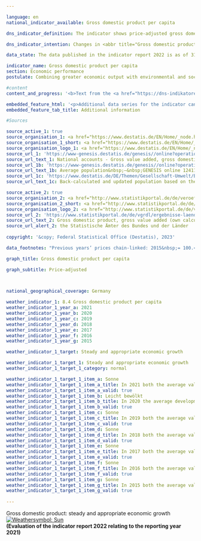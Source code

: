 ```yaml
---

language: en        
national_indicator_available: Gross domestic product per capita        

dns_indicator_definition: The indicator shows price-adjusted gross domestic product (<abbr title="Gross domestic product" tabindex="0">GDP</abbr>) per capita (inhabitants) in Germany at 2015&nbsp;prices. <abbr title="Gross domestic product" tabindex="0">GDP</abbr> measures the value of all goods and services produced in the domestic economy; inhabitants means all persons whose permanent residence is in Germany.        

dns_indicator_intention: Changes in <abbr title="Gross domestic product" tabindex="0">GDP</abbr> are related in a variety of ways to other indicators included within the strategy for sustainable development. Social factors such as the population structure, the labour supply, the educational system and social cohesion play an important role in society with regard to international economic competitiveness. <abbr title="Gross domestic product" tabindex="0">GDP</abbr> is regarded as an important indicator of the strength and growth of a national economy, and so the goal is to achieve continuous and appropriate levels of <abbr title="Gross domestic product" tabindex="0">GDP</abbr> growth.        

data_state: The data published in the indicator report 2022 is as of 31 October 2022. The data shown on this platform is updated regularly, so that more current data may be available online than published in the <a href="https://dns-indikatoren.de/en/publications_reports/">indicator report 2022</a>.        

indicator_name: Gross domestic product per capita        
section: Economic performance        
postulate: Combining greater economic output with environmental and social responsibility        

#content         
content_and_progress: '<b>Text from the <a href="https://dns-indikatoren.de/en/publications_reports/">Indicator Report 2022&nbsp;</a></b><br><br>In 2021, the price adjusted <abbr title="Gross domestic product" tabindex="0">GDP</abbr> was 38,509&nbsp;euros per capita and, thus, 2.6&nbsp;% higher than in the previous year. Between 1991&nbsp;and 2021, price-adjusted <abbr title="Gross domestic product" tabindex="0">GDP</abbr> per head of population increased by a total of 38.8&nbsp;%. In consequence of the <abbr title="Coronavirus SARS-CoV-2" tabindex="0">COVID-19</abbr>&nbsp;pandemic, the price adjusted <abbr title="Gross domestic product" tabindex="0">GDP</abbr> per head of population decreased in 2020&nbsp;by 3.8&nbsp;%. Only in 2009, price adjusted per capita <abbr title="Gross domestic product" tabindex="0">GDP</abbr> fell by 5.4&nbsp;% as a result of the global financial and economic crisis and, thus, decreased to a larger extent. The absent definition for appropriate and continuous economic growth causes the consideration of the average annual change for the preceding five years. These was 0.7&nbsp;%. Therefore, the indicator developed in a positive direction long-term.<br><br>Considering the results of the German Länder, Mecklenburg Western Pomerania had the lowest (26,500&nbsp;euros) and Hamburg had the highest (59,700&nbsp;euros) real <abbr title="Gross domestic product" tabindex="0">GDP</abbr> per capita.<br><br><abbr title="Gross domestic product" tabindex="0">GDP</abbr> expresses the value of total economic output produced within the country in a reference period. It focuses primarily on market goods and services and public goods and services. The value of <abbr title="Gross domestic product" tabindex="0">GDP</abbr> is determined quarterly and annually by the Federal Statistical Office and the statistical offices of the Länder on the basis of internationally harmonised rules and standards, such as the European System of National and Regional Accounts (<abbr title="European System of National and Regional Accounts" tabindex="0">ESA</abbr>).<br><br><abbr title="Gross domestic product" tabindex="0">GDP</abbr> is a key variable in the national accounts. The national accounts are the consolidation of several accounts that portray the economic activity of a given period. The results are recorded in the form of a closed sequence of accounts and presented in tables. The national accounts calculations were last reviewed and revised in 2019&nbsp;as part of their periodic major revision, and the reference year was changed to 2015. This resulted in new rates of change for real gross domestic product as a whole. The overall economic picture, however, has remained largely unchanged.<br><br><abbr title="Gross domestic product" tabindex="0">GDP</abbr> is not designed to portray all of the social aspects that can be included in a measurement of overall well-being. If these variables are to be measured too, Additional indicators are needed that are specifically designed for these purposes. This includes <abbr title="for example (exempli gratia)" tabindex="0">e.g.</abbr> environmental economic accounts that portray the interactions between the economy and the environment and indicators showing, for example, the volume of unpaid work in households. Furthermore, the distribution of income and assets among different population groups is not shown by <abbr title="Gross domestic product" tabindex="0">GDP</abbr> either.<br><br>Stock changes are not reflected in <abbr title="Gross domestic product" tabindex="0">GDP</abbr>, except in the case of capital stock resulting from the calculation of investments and depreciation. Key economic variables like quantities and qualities of human capital, such as education and health, of social capital, such as security and integration, and of natural capital, such as resources and ecosystems, are not factored into <abbr title="Gross domestic product" tabindex="0">GDP</abbr>. It is therefore impossible to conclude whether <abbr title="Gross domestic product" tabindex="0">GDP</abbr> and its growth have served to preserve capital in the fullest sense. This means that <abbr title="Gross domestic product" tabindex="0">GDP</abbr> cannot be used to gauge the sustainability of economic growth.<br><br>The basis for the calculation of per capita <abbr title="Gross domestic product" tabindex="0">GDP</abbr> comprise the average population figures interpolated and extrapolated by the Federal Statistical Office from the 2011&nbsp;census data.'        

embedded_feature_html: '<p>Additional data series for the indicator can be found <a href="https://dnsTestEnvironment.github.io/dns-indicators/public/AddInfos/en/8_4.pdf" target="_blank" >here</a>.</p><br><small>Note: You can display the PDF document directly in your browser or download the PDF document and open it with a PDF reader of your choice. We will be happy to advise you.</small>'
embedded_feature_tab_title: Additional information        

#Sources        

source_active_1: true
source_organisation_1: <a href="https://www.destatis.de/EN/Home/_node.html" target="_blank">Federal Statistical Office</a>
source_organisation_1_short: <a href="https://www.destatis.de/EN/Home/_node.html" target="_blank">Federal Statistical Office</a>
source_organisation_logo_1: <a href="https://www.destatis.de/EN/Home/_node.html" target="_blank"><img src="https://dnsTestEnvironment.github.io/dns-indicators/public/OrgImgEn/destatis.png" alt="Federal Statistical Office" title=" Click here to visit the homepage of the organizationFederal Statistical Office" style="height:60px; width:148px; border:transparent"/></a>
source_url_1: 'https://www-genesis.destatis.de/genesis//online?operation=table&code= 81000-0001 &bypass=true&levelindex=0&levelid=1660823284613&language=en'
source_url_text_1: National accounts - Gross value added, gross domestic product (nominal/price-adjusted)&nbsp;–&nbsp;GENESIS online 81000-0001
source_url_1b: 'https://www-genesis.destatis.de/genesis//online?operation=table&code= 12411-0040 &bypass=true&levelindex=0&levelid=1660823284613&language=en'
source_url_text_1b: Average population&nbsp;–&nbsp;GENESIS online 12411-0040
source_url_1c: 'https://www.destatis.de/DE/Themen/Gesellschaft-Umwelt/Bevoelkerung/Bevoelkerungsstand/_inhalt.html#sprg233540'
source_url_text_1c: Back-calculated and updated population based on the 2011&nbsp;census

source_active_2: true
source_organisation_2: <a href="http://www.statistikportal.de/de/veroeffentlichungen/volkswirtschaftliche-gesamtrechnungen-der-laender" target="_blank" onclick="return confirm_alert('the Statistische Ämter des Bundes und der Länder', 'En')">Statistische Ämter des Bundes und der Länder</a>
source_organisation_2_short: <a href="http://www.statistikportal.de/de/veroeffentlichungen/volkswirtschaftliche-gesamtrechnungen-der-laender" target="_blank" onclick="return confirm_alert('the Statistische Ämter des Bundes und der Länder', 'En')">Statistische Ämter des Bundes und der Länder</a>
source_organisation_logo_2: <a href="http://www.statistikportal.de/de/veroeffentlichungen/volkswirtschaftliche-gesamtrechnungen-der-laender" target="_blank" onclick="return confirm_alert('the Statistische Ämter des Bundes und der Länder', 'En')"><img src="https://dnsTestEnvironment.github.io/dns-indicators/public/OrgImgEn/vwgdl.png" alt="Statistische Ämter des Bundes und der Länder" title=" Click here to visit the homepage of the organizationStatistische Ämter des Bundes und der Länder" style="height:60px; width:148px; border:transparent"/></a>
source_url_2: 'https://www.statistikportal.de/de/vgrdl/ergebnisse-laenderebene/bruttoinlandsprodukt-bruttowertschoepfung'
source_url_text_2: Gross domestic product, gross value added (own calculation based on the Volkswirtschaftliche Gesamtrechnungen der Länder  - only available in German)
source_url_alert_2: the Statistische Ämter des Bundes und der Länder
        
copyright: '&copy; Federal Statistical Office (Destatis), 2023'        

data_footnotes: "Previous years’ prices chain-linked: 2015&nbsp;= 100.<br>• 2019&nbsp;to 2022&nbsp;provisional data."        

graph_title: Gross domestic product per capita        

graph_subtitle: Price-adjusted        

                

national_geographical_coverage: Germany        

weather_indicator_1: 8.4 Gross domestic product per capita
weather_indicator_1_year_a: 2021
weather_indicator_1_year_b: 2020
weather_indicator_1_year_c: 2019
weather_indicator_1_year_d: 2018
weather_indicator_1_year_e: 2017
weather_indicator_1_year_f: 2016
weather_indicator_1_year_g: 2015

weather_indicator_1_target: Steady and appropriate economic growth

weather_indicator_1_target_1: Steady and appropriate economic growth
weather_indicator_1_target_1_category: normal

weather_indicator_1_target_1_item_a: Sonne
weather_indicator_1_target_1_item_a_title: In 2021 both the average value and the previous annual change pointed in the right direction.
weather_indicator_1_target_1_item_a_valid: true
weather_indicator_1_target_1_item_b: Leicht bewölkt
weather_indicator_1_target_1_item_b_title: In 2020 the average development aimed in the right direction, but in the previous year there had been a development in the wrong direction or no change at all.
weather_indicator_1_target_1_item_b_valid: true
weather_indicator_1_target_1_item_c: Sonne
weather_indicator_1_target_1_item_c_title: In 2019 both the average value and the previous annual change pointed in the right direction.
weather_indicator_1_target_1_item_c_valid: true
weather_indicator_1_target_1_item_d: Sonne
weather_indicator_1_target_1_item_d_title: In 2018 both the average value and the previous annual change pointed in the right direction.
weather_indicator_1_target_1_item_d_valid: true
weather_indicator_1_target_1_item_e: Sonne
weather_indicator_1_target_1_item_e_title: In 2017 both the average value and the previous annual change pointed in the right direction.
weather_indicator_1_target_1_item_e_valid: true
weather_indicator_1_target_1_item_f: Sonne
weather_indicator_1_target_1_item_f_title: In 2016 both the average value and the previous annual change pointed in the right direction.
weather_indicator_1_target_1_item_f_valid: true
weather_indicator_1_target_1_item_g: Sonne
weather_indicator_1_target_1_item_g_title: In 2015 both the average value and the previous annual change pointed in the right direction.
weather_indicator_1_target_1_item_g_valid: true        
        
---
```



<div>
  <div class="my-header">
    <label class="default">Gross domestic product: steady and appropriate economic growth
      <a href="https://dnsTestEnvironment.github.io/dns-indicators/en/status"><img src="https://g205sdgs.github.io/sdg-indicators/public/Wettersymbole/Sonne.png" title="In 2021 both the average value and the previous annual change pointed in the right direction." alt="Weathersymbol: Sun"/>
      </a>
    </label>
  </div>
</div>
<div class="my-header-note">
  <label class="default"><b>(Evaluation of the indicator report 2022 relating to the reporting year 2021)
  </b></label>
</div>